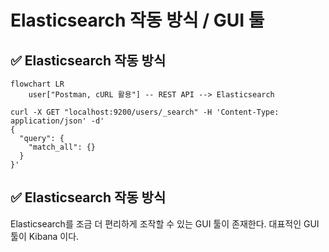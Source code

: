 # Elasticsearch 작동 방식 / GUI 툴

## ✅ Elasticsearch 작동 방식
```mermaid
flowchart LR
    user["Postman, cURL 활용"] -- REST API --> Elasticsearch
```

```shell
curl -X GET "localhost:9200/users/_search" -H 'Content-Type: application/json' -d'
{
  "query": {
    "match_all": {}
  }
}'
```

## ✅ Elasticsearch 작동 방식
Elasticsearch를 조금 더 편리하게 조작할 수 있는 GUI 툴이 존재한다. 대표적인 GUI 툴이 Kibana 이다. 